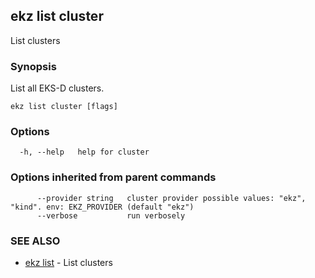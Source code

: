 ## ekz list cluster

List clusters

### Synopsis

List all EKS-D clusters.

```
ekz list cluster [flags]
```

### Options

```
  -h, --help   help for cluster
```

### Options inherited from parent commands

```
      --provider string   cluster provider possible values: "ekz", "kind". env: EKZ_PROVIDER (default "ekz")
      --verbose           run verbosely
```

### SEE ALSO

* [ekz list](ekz_list.md)	 - List clusters

